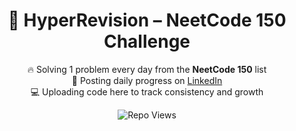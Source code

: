 <div align="center">

# 🧠 HyperRevision – NeetCode 150 Challenge

🔥 Solving 1 problem every day from the **NeetCode 150** list  
📅 Posting daily progress on [LinkedIn](https://linkedin.com/in/arpanbhattarai)  
💻 Uploading code here to track consistency and growth  



![Repo Views](https://komarev.com/ghpvc/?username=arpan2028&repo=HyperRevision&label=🔥%20Repo%20Views&color=brightgreen&style=for-the-badge)





</div>
